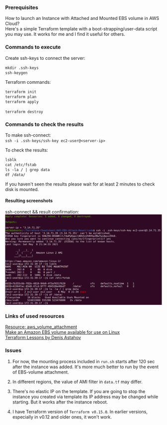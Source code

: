 ### Prerequisites
How to launch an Instance with Attached and Mounted EBS volume in AWS Cloud?
<br>
Here's a simple Terraform template with a boot-strapping/user-data script you may use.
It works for me and I find it useful for others.

### Commands to execute
Create ssh-keys to connect the server:
```
mkdir .ssh-keys
ssh-keygen
```
Terraform commands:
```
terraform init
terraform plan
terraform apply

terraform destroy
```
### Commands to check the results
To make ssh-connect:
<br>
`ssh -i .ssh-keys/ssh-key ec2-user@<server-ip>`

To check the results:
```
lsblk
cat /etc/fstab
ls -la / | grep data
df /data/
```
If you haven't seen the results please wait for at least 2 minutes to check disk is mounted.
#### Resulting screenshots
ssh-connect && result confirmation:
<img src="instance.png"><br>

### Links of used resources
<a href="https://registry.terraform.io/providers/hashicorp/aws/latest/docs/resources/volume_attachment">Resource: aws_volume_attachment</a>
<br>
<a href="https://docs.aws.amazon.com/AWSEC2/latest/UserGuide/ebs-using-volumes.html">Make an Amazon EBS volume available for use on Linux</a>
<br>
<a href="https://github.com/adv4000/terraform-lessons">Terraform Lessons by Denis Astahov</a>

### Issues
1. For now, the mounting process included in `run.sh` starts after 120 sec after the instance was added. It's more much better to run by the event of EBS-volume attachment.

2. In different regions, the value of AMI filter in `data.tf` may differ.

3. There's no elastic IP on the template.
If you are going to stop the instance you created via template its IP address may be changed while starting.
But it works after the instance reboot.

4. I have Terraform version of `Terraform v0.15.0`. In earlier versions, especially in v0.12 and older ones, it won't work.
